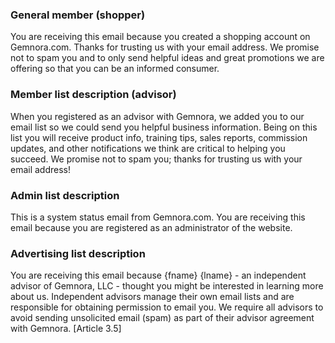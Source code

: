 ### General member (shopper)
You are receiving this email because you created a shopping account on Gemnora.com. Thanks for trusting us with your email address. We promise not to spam you and to only send helpful ideas and great promotions we are offering so that you can be an informed consumer.

### Member list description (advisor)

When you registered as an advisor with Gemnora, we added you to our email list so we could send you helpful business information. Being on this list you will receive product info, training tips, sales reports, commission updates, and other notifications we think are critical to helping you succeed. We promise not to spam you; thanks for trusting us with your email address!

### Admin list description

This is a system status email from Gemnora.com. You are receiving this email because you are registered as an administrator of the website.

### Advertising list description

You are receiving this email because {fname} {lname} - an independent advisor of Gemnora, LLC - thought you might be interested in learning more about us. Independent advisors manage their own email lists and are responsible for obtaining permission to email you. We require all advisors to avoid sending unsolicited email (spam) as part of their advisor agreement with Gemnora. [Article 3.5]